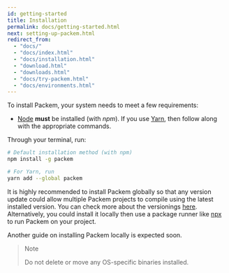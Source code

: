 ```yaml
---
id: getting-started
title: Installation
permalink: docs/getting-started.html
next: setting-up-packem.html
redirect_from:
  - "docs/"
  - "docs/index.html"
  - "docs/installation.html"
  - "download.html"
  - "downloads.html"
  - "docs/try-packem.html"
  - "docs/environments.html"
---
```


To install Packem, your system needs to meet a few requirements:

- [Node](https://nodejs.org/) **must** be installed (with *npm*). If you use [Yarn](https://yarnpkg.com/), then follow along with the appropriate commands.

Through your terminal, run:

```bash
# Default installation method (with npm)
npm install -g packem

# For Yarn, run
yarn add --global packem
```

It is highly recommended to install Packem globally so that any version update could allow multiple Packem projects to compile using the latest installed version. You can check more about the versionings [here](/versions). Alternatively, you could install it locally then use a package runner like [npx](https://github.com/zkat/npx) to run Packem on your project.

Another guide on installing Packem locally is expected soon.

> Note
>
> Do not delete or move any OS-specific binaries installed.
